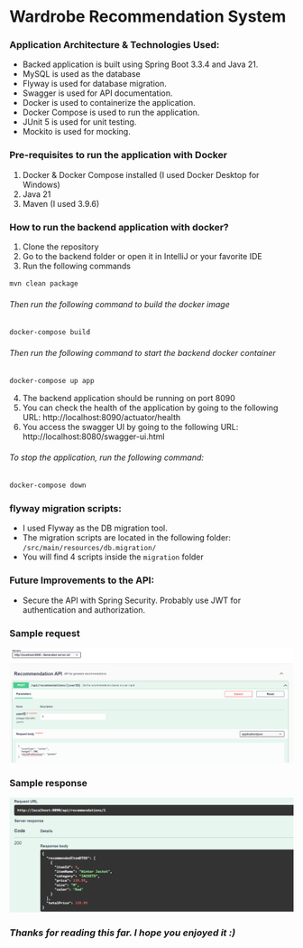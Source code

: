 # Wardrobe Recommendation System

### Application Architecture & Technologies Used:
* Backed application is built using Spring Boot 3.3.4 and Java 21.
* MySQL is used as the database
* Flyway is used for database migration.
* Swagger is used for API documentation.
* Docker is used to containerize the application.
* Docker Compose is used to run the application.
* JUnit 5 is used for unit testing.
* Mockito is used for mocking.


### Pre-requisites to run the application with Docker
1. Docker & Docker Compose installed (I used Docker Desktop for Windows)
2. Java 21
3. Maven (I used 3.9.6)
### How to run the backend application with docker?
1. Clone the repository
2. Go to the backend folder or open it in IntelliJ or your favorite IDE
3. Run the following commands

```bash
mvn clean package
```
###### Then run the following command to build the docker image
```bash
docker-compose build
```
###### Then run the following command to start the backend  docker container
```bash
docker-compose up app
```
4. The backend application should be running on port 8090
5. You can check the health of the application by going to the following URL: http://localhost:8090/actuator/health
6. You access the swagger UI by going to the following URL: http://localhost:8080/swagger-ui.html

###### To stop the application, run the following command:
```bash
docker-compose down
```

### flyway migration scripts:
* I used Flyway as the DB migration tool.
* The migration scripts are located in the following folder: `/src/main/resources/db.migration/`
* You will find 4 scripts inside the `migration` folder

### Future Improvements to the API:
* Secure the API with Spring Security. Probably use JWT for authentication and authorization.

### Sample request

![sample-request.png](sample-request.png)

### Sample response
![sample-response.png](sample-response.png)

### _Thanks for reading this far. I hope you enjoyed it :)_
